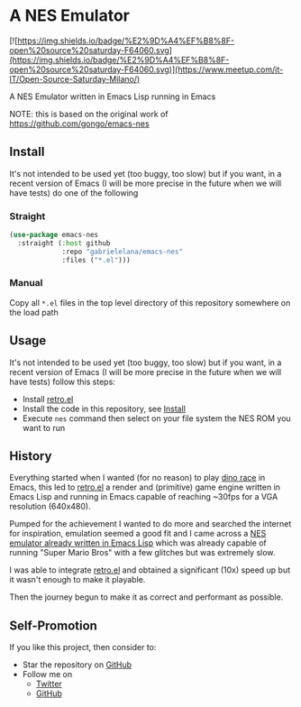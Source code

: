 # A NES Emulator

[![https://img.shields.io/badge/%E2%9D%A4%EF%B8%8F-open%20source%20saturday-F64060.svg](https://img.shields.io/badge/%E2%9D%A4%EF%B8%8F-open%20source%20saturday-F64060.svg)](https://www.meetup.com/it-IT/Open-Source-Saturday-Milano/)

A NES Emulator written in Emacs Lisp running in Emacs

NOTE: this is based on the original work of https://github.com/gongo/emacs-nes

## Install

It's not intended to be used yet (too buggy, too slow) but if you want, in a
recent version of Emacs (I will be more precise in the future when we will have
tests) do one of the following

### Straight

```cl
(use-package emacs-nes
  :straight (:host github
             :repo "gabrielelana/emacs-nes"
             :files ("*.el")))
```

### Manual

Copy all `*.el` files in the top level directory of this repository somewhere on
the load path

## Usage

It's not intended to be used yet (too buggy, too slow) but if you want, in a
recent version of Emacs (I will be more precise in the future when we will have
tests) follow this steps:

- Install [retro.el](https://github.com/gabrielelana/retro.el)
- Install the code in this repository, see [Install](#install)
- Execute `nes` command then select on your file system the NES ROM you want to run

## History

Everything started when I wanted (for no reason) to play [dino race](chrome://dino) in Emacs, this
led to [retro.el](https://github.com/gabrielelana/retro.el) a render and (primitive) game engine
written in Emacs Lisp and running in Emacs capable of reaching ~30fps for a VGA resolution (640x480).

Pumped for the achievement I wanted to do more and searched the internet for inspiration, emulation
seemed a good fit and I came across a [NES emulator already written in Emacs
Lisp](https://github.com/gongo/emacs-nes) which was already capable of running "Super Mario Bros"
with a few glitches but was extremely slow.

I was able to integrate [retro.el](https://github.com/gabrielelana/retro.el) and obtained a
significant (10x) speed up but it wasn't enough to make it playable.

Then the journey begun to make it as correct and performant as possible.

## Self-Promotion

If you like this project, then consider to:

- Star the repository on [GitHub](https://github.com/gabrielelana/emacs-nes)
- Follow me on
  - [Twitter](http://twitter.com/gabrielelana)
  - [GitHub](https://github.com/gabrielelana)

